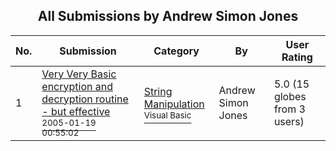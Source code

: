 ﻿<div align="center">

## All Submissions by Andrew Simon Jones

</div>

No.  | Submission | Category | By   | User Rating
---- | ---------- | -------- | ---- | -----------
1 | [Very Very Basic encryption and decryption routine \- but effective<br /><sup>2005-01-19 00:55:02</sup>](https://github.com/Planet-Source-Code/andrew-simon-jones-very-very-basic-encryption-and-decryption-routine-but-effective__1-58360) | [String Manipulation<br /><sup>Visual Basic</sup>](../ByCategory/string-manipulation__1-5.md) | Andrew Simon Jones | 5.0 (15 globes from 3 users)
